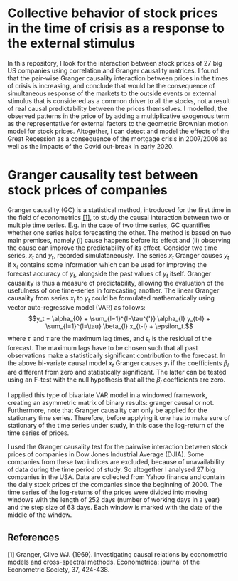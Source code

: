 # Collective behavior of stock prices in the time of crisis as a response to the external stimulus
In this repository, I look for the interaction between stock prices of 27 big US companies using correlation and Granger causality matrices. I found that the pair-wise Granger causality interaction between prices in the times of crisis is increasing, and conclude that would be the consequence of simultaneous response of the markets to the outside events or external stimulus that is considered as a common driver to all the stocks, not a result of real causal predictability between the prices themselves. I modelled, the observed patterns in the price of by adding a multiplicative exogenous term as the representative for external factors to the geometric Brownian motion model for stock prices. Altogether, I can detect and model the effects of the Great Recession as a consequence of the mortgage crisis in 2007/2008 as well as the impacts of the Covid out-break in early 2020.

# Granger causality test between stock prices of companies

Granger causality (GC) is a statistical method, introduced for the first time in the field of econometrics [[1]](#1), to study the causal interaction between two or multiple time series. E.g. in the case of two time series, GC quantifies whether one series helps forecasting the other. The method is based on two main premises, namely
 (i) cause happens before its effect and (ii) observing the cause can improve the predictability of its effect. 
Consider two time series, ${x_{t}}$ and ${y_{t}}$, recorded simulataneously. The series ${x_{t}}$ Granger causes ${y_{t}}$ if ${x_{t}}$ contains some information which can be used for improving the forecast accuracy of ${y_{t}}$, alongside the past values of ${y_{t}}$ itself. Granger causality is thus a measure of predictability, allowing the evaluation of the usefulness of one time-series in forecasting another. The linear Granger causality from series $x_t$ to $y_t$ could be formulated mathematically using vector auto-regressive model (VAR) as follows:
$$y_t = \alpha_{0} + \sum_{l=1}^{l=\tau^{'}} \alpha_{l} y_{t-l} + \sum_{l=1}^{l=\tau} \beta_{l} x_{t-l} + \epsilon_t.$$
where $\tau^{'}$ and $\tau$ are the maximum lag times, and $\epsilon_t$ is the residual of the forecast.
The maximum lags have to be chosen such that all past observations make a statistically significant contribution to the forecast.
In the above bi-variate causal model ${x_{t}}$ Granger causes ${y_{t}}$ if the coefficients $\beta_{l}$ are different from zero and statistically significant. The latter can be tested using an F-test with the null hypothesis that all the $\beta_{l}$ coefficients are zero. 

I applied this type of bivariate VAR model in a windowed framework, creating an asymmetric matrix of binary results: granger causal or not. Furthermore, note that Granger causality can only be applied for the stationary time series. Therefore, before applying it one has to make sure of stationary of the time series under study, in this case the log-return of the time series of prices. 

I used the Granger causality test for the pairwise interaction between stock prices of companies in Dow Jones Industrial Average (DJIA). Some companies from these two indices are excluded, because of unavailability of data during the time period of study. So altogether I analysed 27 big companies in the USA. Data are collected from Yahoo finance and contain the daily stock prices of the companies since the beginning of 2000. The time series of the log-returns of the prices were divided into moving windows with the length of 252 days (number of working days in a year) and the step size of 63 days. Each window is marked with the date of the middle of the window.

## References
<a id="1">[1]</a> 
Granger, Clive WJ. (1969). 
Investigating causal relations by econometric models and cross-spectral methods. 
Econometrica: journal of the Econometric Society, 37, 424-438.





